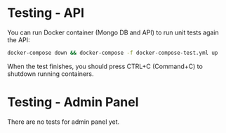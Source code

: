 # Testing - API

You can run Docker container (Mongo DB and API) to run unit tests again the API:

```bash
docker-compose down && docker-compose -f docker-compose-test.yml up
```

When the test finishes, you should press CTRL+C (Command+C) to shutdown running containers.

# Testing - Admin Panel

There are no tests for admin panel yet.
